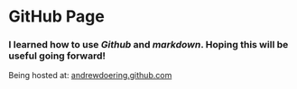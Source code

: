 # GitHub Page

### I learned how to use *Github* and _markdown_. Hoping this will be useful going forward!

Being hosted at: [andrewdoering.github.com](andrewdoering.github.com)
